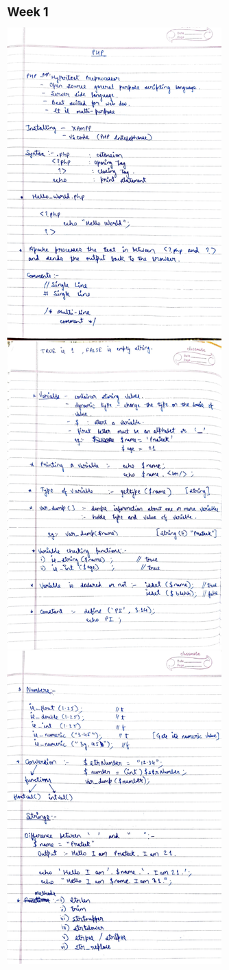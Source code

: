 <!-- ![](./images/0001.jpg) -->

# Week 1
<img src='./images/0001.jpg' width='500'>
<img src='./images/0002.jpg' width='500'>
<img src='./images/0003.jpg' width='500'>
